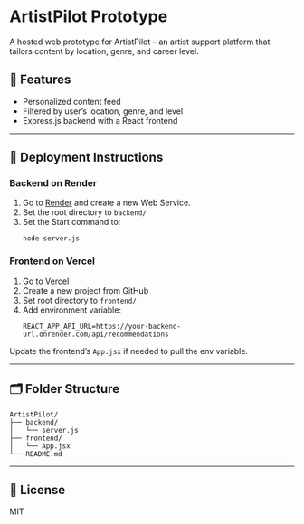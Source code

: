 # ArtistPilot Prototype

A hosted web prototype for ArtistPilot – an artist support platform that tailors content by location, genre, and career level.

## 🚀 Features
- Personalized content feed
- Filtered by user’s location, genre, and level
- Express.js backend with a React frontend

---

## 🔧 Deployment Instructions

### Backend on Render
1. Go to [Render](https://render.com) and create a new Web Service.
2. Set the root directory to `backend/`
3. Set the Start command to:
   ```
   node server.js
   ```

### Frontend on Vercel
1. Go to [Vercel](https://vercel.com)
2. Create a new project from GitHub
3. Set root directory to `frontend/`
4. Add environment variable:
   ```
   REACT_APP_API_URL=https://your-backend-url.onrender.com/api/recommendations
   ```

Update the frontend’s `App.jsx` if needed to pull the env variable.

---

## 🗂 Folder Structure
```
ArtistPilot/
├── backend/
│   └── server.js
├── frontend/
│   └── App.jsx
└── README.md
```

---

## 📄 License
MIT